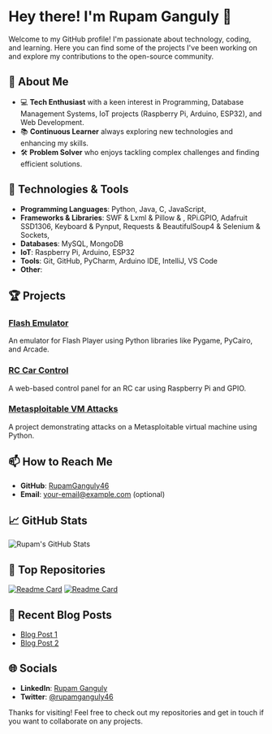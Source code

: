 # Hey there! I'm Rupam Ganguly 👋

Welcome to my GitHub profile! I'm passionate about technology, coding, and learning. Here you can find some of the projects I've been working on and explore my contributions to the open-source community.

## 🚀 About Me

- 💻 **Tech Enthusiast** with a keen interest in Programming, Database Management Systems, IoT projects (Raspberry Pi, Arduino, ESP32), and Web Development.
- 📚 **Continuous Learner** always exploring new technologies and enhancing my skills.
- 🛠️ **Problem Solver** who enjoys tackling complex challenges and finding efficient solutions.

## 🔧 Technologies & Tools

- **Programming Languages**: Python, Java, C, JavaScript,  
- **Frameworks & Libraries**: SWF & Lxml & Pillow & , RPi.GPIO, Adafruit SSD1306, Keyboard & Pynput, Requests & BeautifulSoup4 & Selenium & Sockets,  
- **Databases**: MySQL, MongoDB
- **IoT**: Raspberry Pi, Arduino, ESP32
- **Tools**: Git, GitHub, PyCharm, Arduino IDE, IntelliJ, VS Code
- **Other**: 

## 🏆 Projects

### [Flash Emulator](https://github.com/RupamGanguly46/flash-emulator)
An emulator for Flash Player using Python libraries like Pygame, PyCairo, and Arcade.

### [RC Car Control](https://github.com/RupamGanguly46/rc-car-control)
A web-based control panel for an RC car using Raspberry Pi and GPIO.

### [Metasploitable VM Attacks](https://github.com/RupamGanguly46/metasploitable-attacks)
A project demonstrating attacks on a Metasploitable virtual machine using Python.

## 📫 How to Reach Me

- **GitHub**: [RupamGanguly46](https://github.com/RupamGanguly46)
- **Email**: [your-email@example.com](mailto:your-email@example.com) (optional)

## 📈 GitHub Stats

![Rupam's GitHub Stats](https://github-readme-stats.vercel.app/api?username=RupamGanguly46&show_icons=true&theme=radical)

## 🌟 Top Repositories

[![Readme Card](https://github-readme-stats.vercel.app/api/pin/?username=RupamGanguly46&repo=flash-emulator&theme=radical)](https://github.com/RupamGanguly46/flash-emulator)
[![Readme Card](https://github-readme-stats.vercel.app/api/pin/?username=RupamGanguly46&repo=rc-car-control&theme=radical)](https://github.com/RupamGanguly46/rc-car-control)

## 📝 Recent Blog Posts

<!-- BLOG-POST-LIST:START -->
- [Blog Post 1](https://your-blog-link.com/post-1)
- [Blog Post 2](https://your-blog-link.com/post-2)
<!-- BLOG-POST-LIST:END -->

## 🌐 Socials

- **LinkedIn**: [Rupam Ganguly](https://linkedin.com/in/rupamganguly)
- **Twitter**: [@rupamganguly46](https://twitter.com/rupamganguly46)

Thanks for visiting! Feel free to check out my repositories and get in touch if you want to collaborate on any projects.
